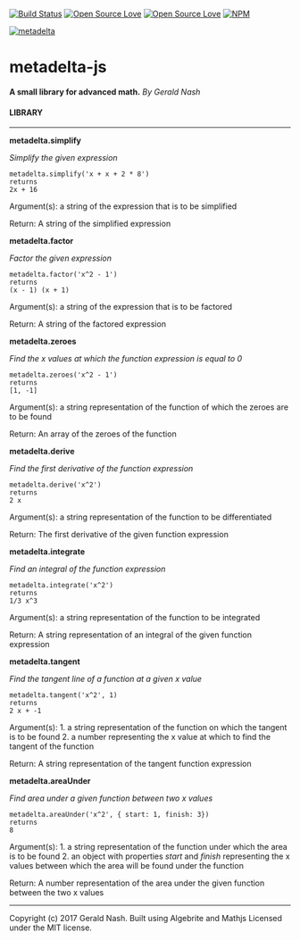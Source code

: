 [![Build Status](https://travis-ci.org/aunyks/metadelta-js.svg?branch=master)](https://travis-ci.org/aunyks/metadelta-js)
[![Open Source Love](https://badges.frapsoft.com/os/mit/mit.svg?v=102)](https://github.com/ellerbrock/open-source-badge/)
[![Open Source Love](https://badges.frapsoft.com/os/v1/open-source.svg?v=102)](https://github.com/ellerbrock/open-source-badge/)
[![NPM](https://nodei.co/npm/metadelta.png)](https://npmjs.org/package/metadelta)

[![metadelta](http://aunyks.com/metadelta/assets/metadelta-logo-transparent.png)](https://aunyks.com/metadelta)

# metadelta-js
**A small library for advanced math.**
*By Gerald Nash*

#### LIBRARY
______________________________________________
**metadelta.simplify**

*Simplify the given expression*
```
metadelta.simplify('x + x + 2 * 8')
returns
2x + 16
```
Argument(s): a string of the expression that is to be simplified

Return: A string of the simplified expression

**metadelta.factor**

*Factor the given expression*
```
metadelta.factor('x^2 - 1')
returns
(x - 1) (x + 1)
```
Argument(s): a string of the expression that is to be factored

Return: A string of the factored expression

**metadelta.zeroes**

*Find the x values at which the function expression is equal to 0*
```
metadelta.zeroes('x^2 - 1')
returns
[1, -1]
```
Argument(s): a string representation of the function of which the zeroes are to be found

Return: An array of the zeroes of the function

**metadelta.derive**

*Find the first derivative of the function expression*
```
metadelta.derive('x^2')
returns
2 x
```
Argument(s): a string representation of the function to be differentiated

Return: The first derivative of the given function expression

**metadelta.integrate**

*Find an integral of the function expression*
```
metadelta.integrate('x^2')
returns
1/3 x^3
```
Argument(s): a string representation of the function to be integrated

Return: A string representation of an integral of the given function expression

**metadelta.tangent**

*Find the tangent line of a function at a given x value*
```
metadelta.tangent('x^2', 1)
returns
2 x + -1
```
Argument(s): 1. a string representation of the function on which the tangent is to be found 2. a number representing the x value at which to find the tangent of the function

Return: A string representation of the tangent function expression

**metadelta.areaUnder**

*Find area under a given function between two x values*
```
metadelta.areaUnder('x^2', { start: 1, finish: 3})
returns
8
```
Argument(s): 1. a string representation of the function under which the area is to be found 2. an object with properties *start* and *finish* representing the x values between which the area will be found under the function

Return: A number representation of the area under the given function between the two x values
______________________________________________
Copyright (c) 2017 Gerald Nash.
Built using Algebrite and Mathjs
Licensed under the MIT license.
